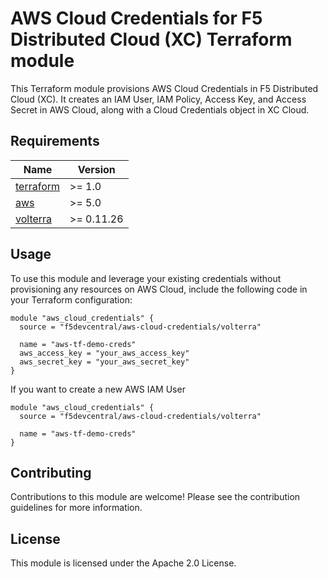 # AWS Cloud Credentials for F5 Distributed Cloud (XC) Terraform module

This Terraform module provisions AWS Cloud Credentials in F5 Distributed Cloud (XC). It creates an IAM User, IAM Policy, Access Key, and Access Secret in AWS Cloud, along with a Cloud Credentials object in XC Cloud.

## Requirements

| Name | Version |
|------|---------|
| <a name="requirement_terraform"></a> [terraform](https://github.com/hashicorp/terraform) | >= 1.0 |
| <a name="requirement_aws"></a> [aws](https://registry.terraform.io/providers/hashicorp/aws/latest/docs) | >= 5.0 |
| <a name="requirement_volterra"></a> [volterra](https://registry.terraform.io/providers/volterraedge/volterra/latest) | >= 0.11.26 |

## Usage


To use this module and leverage your existing credentials without provisioning any resources on AWS Cloud, include the following code in your Terraform configuration:

```hcl
module "aws_cloud_credentials" {
  source = "f5devcentral/aws-cloud-credentials/volterra"

  name = "aws-tf-demo-creds"
  aws_access_key = "your_aws_access_key"
  aws_secret_key = "your_aws_secret_key"
}
```


If you want to create a new AWS IAM User

```hcl
module "aws_cloud_credentials" {
  source = "f5devcentral/aws-cloud-credentials/volterra"

  name = "aws-tf-demo-creds"
}
``````


## Contributing

Contributions to this module are welcome! Please see the contribution guidelines for more information.

## License

This module is licensed under the Apache 2.0 License.